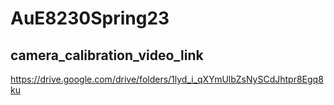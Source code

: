# AuE8230Spring23


## camera_calibration_video_link

https://drive.google.com/drive/folders/1lyd_i_qXYmUlbZsNySCdJhtpr8Egq8ku
